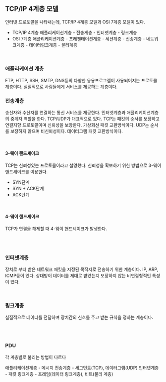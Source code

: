 ## TCP/IP 4계층 모델

인터넷 프로토콜을 나타내는데, TCP/IP 4계층 모델과 OSI 7계층 모델이 있다.

- TCP/IP 4계층
애플리케이션계층 - 전송계층 - 인터넷계층 - 링크계층
- OSI 7계층
애플리케이션계층 - 프레젠테이션계층 - 세션계층 - 전송계층 - 네트워크계층 - 데이터링크계층 - 물리계층
<br>

### 애플리케이션 계층
FTP, HTTP, SSH, SMTP, DNS등의 다양한 응용프로그램이 사용되어지는 프로토콜 계층이다.
실질적으로 사람들에게 서비스를 제공하는 계층이다.
<br>

### 전송계층
송신자와 수신자를 연결하는 통신 서비스를 제공한다.
인터넷계층과 애플리케이션계층의 중계자 역할을 한다.
TCP/UDP가 대표적으로 있다.
TCP는 패킷의 순서를 보장하고 연결지향 프로토콜이며 신뢰성을 보장한다. 가상회선 패킷 교환방식이다.
UDP는 순서를 보장하지 않으며 비신뢰성이다. 데이터그램 패킷 교환방식이다.

<br>

#### 3-웨이 핸드셰이크
TCP는 신뢰성있는 프로토콜이라고 설명했다. 신뢰성을 확보하기 위한 방법으로 3-웨이 핸드셰이크를 이용한다.
- SYN단계 
- SYN + ACK단계  
- ACK단계
<br>

#### 4-웨이 핸드셰이크
TCP가 연결을 해제할 때 4-웨이 핸드셰이크가 발생한다.


<br>
<br>


### 인터넷계층

장치로 부터 받은 네트워크 패킷을 지정된 목적지로 전송하기 위한 계층이다. IP, ARP, ICMP등이 있다.
상대방이 데이터를 제대로 받았는지 보장하지 않는 비연결형적인 특성이 있다.

<br>

### 링크계층
실질적으로 데이터를 전달하며 장치간의 신호를 주고 받는 규칙을 정하는 계층이다.

<br>
<br>

### PDU
각 계층별로 불리는 방법이 다르다

애플리케이션계층 - 메시지
전송계층 - 세그먼트(TCP), 데이터그램(UDP)
인터넷계층 - 패킷
링크계층 - 프레임(데이터 링크계층), 비트(물리 계층)
